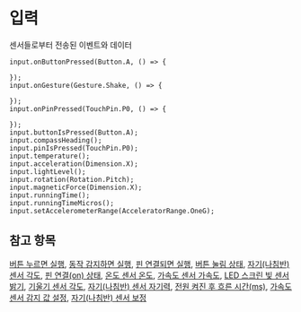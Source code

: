 # 입력

센서들로부터 전송된 이벤트와 데이터

```cards
input.onButtonPressed(Button.A, () => {

});
input.onGesture(Gesture.Shake, () => {

});
input.onPinPressed(TouchPin.P0, () => {

});
input.buttonIsPressed(Button.A);
input.compassHeading();
input.pinIsPressed(TouchPin.P0);
input.temperature();
input.acceleration(Dimension.X);
input.lightLevel();
input.rotation(Rotation.Pitch);
input.magneticForce(Dimension.X);
input.runningTime();
input.runningTimeMicros();
input.setAccelerometerRange(AcceleratorRange.OneG);
```

## 참고 항목

[버튼 누르면 실행](/reference/input/on-button-pressed), [동작 감지하면 실행](/reference/input/on-gesture), [핀 연결되면 실행](/reference/input/on-pin-pressed), [버튼 눌림 상태](/reference/input/button-is-pressed), [자기(나침반) 센서 각도](/reference/input/compass-heading), [핀 연결(on) 상태](/reference/input/pin-is-pressed), [온도 센서 온도](/reference/input/temperature), [가속도 센서 가속도](/reference/input/acceleration), [LED 스크린 빛 센서 밝기](/reference/input/light-level), [기울기 센서 각도](/reference/input/rotation), [자기(나침반) 센서 자기력](/reference/input/magnetic-force), [전원 켜진 후 흐른 시간(ms)](/reference/input/running-time), [가속도 센서 감지 값 설정](/reference/input/set-accelerometer-range), [자기(나침반) 센서 보정](/reference/input/calibrate-compass)